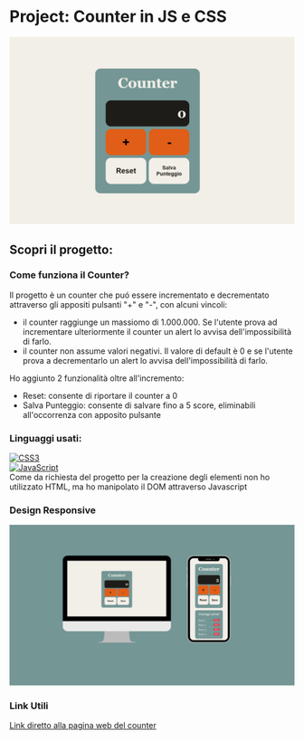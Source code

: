 # Project: Counter in JS e CSS
<img src="assets/img/counter-image.png">

## Scopri il progetto:
### Come funziona il Counter?
<p>Il progetto è un counter che puó essere incrementato e decrementato attraverso gli appositi pulsanti "+" e "-", con alcuni vincoli:
<ul>
  <li>il counter raggiunge un massiomo di 1.000.000. Se l'utente prova ad incrementare ulteriormente il counter un alert lo avvisa dell'impossibilità di farlo.</li>
  <li>il counter non assume valori negativi. Il valore di default è 0 e se l'utente prova a decrementarlo un alert lo avvisa dell'impossibilità di farlo.</li>
</ul>

Ho aggiunto 2 funzionalità oltre all'incremento:
<ul>
  <li>Reset: consente di riportare il counter a 0</li>
  <li>Salva Punteggio: consente di salvare fino a 5 score, eliminabili all'occorrenza con apposito pulsante</li>
</ul>
</p>

### Linguaggi usati:
[![CSS3](https://img.shields.io/badge/CSS3-%231572B6.svg?&style=for-the-badge&logo=css3&logoColor=white)](https://developer.mozilla.org/docs/Web/CSS)
<br>
[![JavaScript](https://img.shields.io/badge/JavaScript-%23F7DF1E.svg?&style=for-the-badge&logo=javascript&logoColor=black)](https://developer.mozilla.org/docs/Web/JavaScript)
<br>
  Come da richiesta del progetto per la creazione degli elementi non ho utilizzato HTML, ma ho manipolato il DOM attraverso Javascript

### Design Responsive
<img src="assets/img/responsive.png">

### Link Utili
<a href="https://git-ste.github.io/counter/">Link diretto alla pagina web del counter </a>
